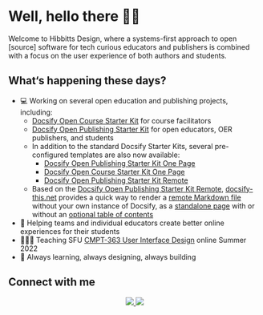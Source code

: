 # Well, hello there 👋🏼

Welcome to Hibbitts Design, where a systems-first approach to open [source] software for tech curious educators and publishers is combined with a focus on the user experience of both authors and students.

## What‘s happening these days?
- 💻 Working on several open education and publishing projects, including:
  - [Docsify Open Course Starter Kit](https://github.com/hibbitts-design/docsify-open-course-starter-kit) for course facilitators
  - [Docsify Open Publishing Starter Kit](https://github.com/hibbitts-design/docsify-open-publishing-starter-kit) for open educators, OER publishers, and students
  - In addition to the standard Docsify Starter Kits, several pre-configured templates are also now available:
    -  [Docsify Open Publishing Starter Kit One Page](https://github.com/hibbitts-design/docsify-open-publishing-starter-kit-one-page)
    -  [Docsify Open Course Starter Kit One Page](https://github.com/hibbitts-design/docsify-open-course-starter-kit-one-page)
    -  [Docsify Open Publishing Starter Kit Remote](https://github.com/hibbitts-design/docsify-open-publishing-starter-kit-remote)
  - Based on the [Docsify Open Publishing Starter Kit Remote](https://github.com/hibbitts-design/docsify-open-publishing-starter-kit-remote), [docsify-this.net](http://docsify-this.net/) provides a quick way to render a [remote Markdown file](https://github.com/hibbitts-design/docsify-open-publishing-starter-kit/blob/main/README.md) without your own instance of Docsify, as a [standalone page](https://docsify-this.net/?basePath=https://raw.githubusercontent.com/hibbitts-design/docsify-open-publishing-starter-kit/main/) with or without an [optional table of contents](https://docsify-this.net/?basePath=https://raw.githubusercontent.com/hibbitts-design/docsify-open-publishing-starter-kit/main/&toc=true)
- 🛟 Helping teams and individual educators create better online experiences for their students
- 👨🏼‍🏫 Teaching SFU [CMPT-363 User Interface Design](https://canvas.sfu.ca/courses/69678) online Summer 2022
- 🌱 Always learning, always designing, always building

## Connect with me
<p align='center'>
  <a href="https://twitter.com/hibbittsdesign">
    <img src="https://img.shields.io/static/v1?label=Twitter&message=hibbittsdesign&color=blue&style=for-the-badge&logo=twitter&logoColor=white" />
  </a>
  <a href="https://www.linkedin.com/in/paulhibbitts/">
    <img src="https://img.shields.io/static/v1?label=LinkedIn&message=Paul%20Hibbitts&color=0072b1&style=for-the-badge&logo=linkedin&logoColor=white" />
  </a>
</p>
